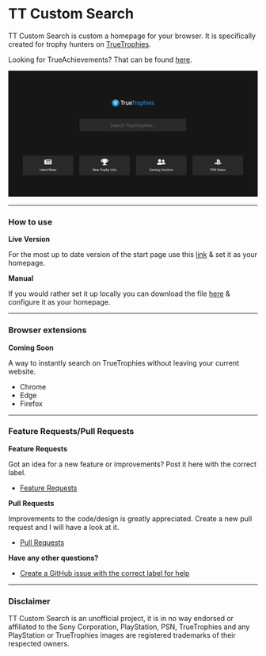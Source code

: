 # TT Custom Search
TT Custom Search is custom a homepage for your browser. It is specifically created for trophy hunters on [TrueTrophies](https://www.truetrophies.com/). 

Looking for TrueAchievements? That can be found [here](https://github.com/Jabser/TA-Custom-Search).

![cover](cover.png)

---

### How to use

**Live Version**

For the most up to date version of the start page use this [link](https://jabser.github.io/TT-Custom-Search/) & set it as your homepage.

**Manual**

If you would rather set it up locally you can download the file [here](https://raw.githubusercontent.com/Jabser/TT-Custom-Search/main/docs/index.html) & configure it as your homepage.

---

### Browser extensions
**Coming Soon**

A way to instantly search on TrueTrophies without leaving your current website.

- Chrome
- Edge
- Firefox

---

### Feature Requests/Pull Requests

**Feature Requests**

Got an idea for a new feature or improvements? Post it here with the correct label.
- [Feature Requests](https://github.com/Jabser/TT-Custom-Search/issues)

**Pull Requests**

Improvements to the code/design is greatly appreciated. Create a new pull request and I will have a look at it.
- [Pull Requests](https://github.com/Jabser/TT-Custom-Search/pulls)


**Have any other questions?**

- [Create a GitHub issue with the correct label for help](https://github.com/Jabser/TT-Custom-Search/issues)

---

### Disclaimer
TT Custom Search is an unofficial project, it is in no way endorsed or affiliated to the Sony Corporation, PlayStation, PSN, TrueTrophies and any PlayStation or TrueTrophies images are registered trademarks of their respected owners.
